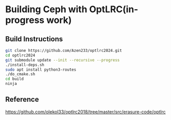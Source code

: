 # Building Ceph with OptLRC(in-progress work)

## Build Instructions

```bash
git clone https://github.com/Azen233/optlrc2024.git
cd optlrc2024
git submodule update --init --recursive --progress
./install-deps.sh
sudo apt install python3-routes
./do_cmake.sh
cd build
ninja
```

## Reference
https://github.com/olekol33/optlrc2018/tree/master/src/erasure-code/optlrc
   